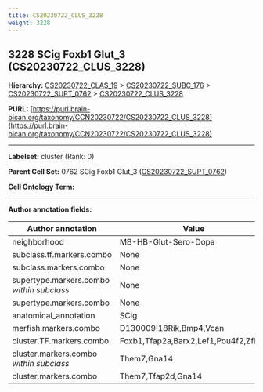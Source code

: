 ```yaml
---
title: CS20230722_CLUS_3228
weight: 3228
---
```

## 3228 SCig Foxb1 Glut_3 (CS20230722_CLUS_3228)
<b>Hierarchy: </b>
[CS20230722_CLAS_19](../CS20230722_CLAS_19) >
[CS20230722_SUBC_176](../CS20230722_SUBC_176) >
[CS20230722_SUPT_0762](../CS20230722_SUPT_0762) >
[CS20230722_CLUS_3228](../CS20230722_CLUS_3228)

**PURL:** [https://purl.brain-bican.org/taxonomy/CCN20230722/CS20230722_CLUS_3228](https://purl.brain-bican.org/taxonomy/CCN20230722/CS20230722_CLUS_3228)

---


**Labelset:** cluster (Rank: 0)

**Parent Cell Set:** 0762 SCig Foxb1 Glut_3 ([CS20230722_SUPT_0762](../CS20230722_SUPT_0762))



**Cell Ontology Term:** 

[MARKER GENES.]: #


---

[TRANSFERRED ANNOTATIONS.]: #


[AUTHOR ANNOTATION FIELDS.]: #


**Author annotation fields:**

| Author annotation | Value |
|-------------------|-------|
|neighborhood|MB-HB-Glut-Sero-Dopa|
|subclass.tf.markers.combo|None|
|subclass.markers.combo|None|
|supertype.markers.combo _within subclass_|None|
|supertype.markers.combo|None|
|anatomical_annotation|SCig|
|merfish.markers.combo|D130009I18Rik,Bmp4,Vcan|
|cluster.TF.markers.combo|Foxb1,Tfap2a,Barx2,Lef1,Pou4f2,Zfhx4|
|cluster.markers.combo _within subclass_|Them7,Gna14|
|cluster.markers.combo|Them7,Tfap2d,Gna14|
